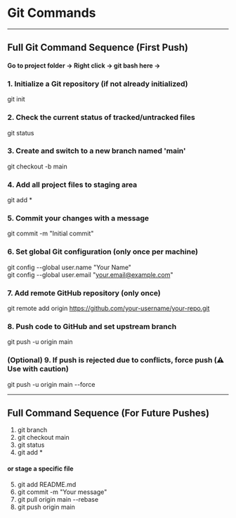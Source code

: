 # Git Commands

---


## Full Git Command Sequence (First Push)

#### Go to project folder -> Right click -> git bash here ->
### 1. Initialize a Git repository (if not already initialized)
git init

### 2. Check the current status of tracked/untracked files
git status

### 3. Create and switch to a new branch named 'main'
git checkout -b main

### 4. Add all project files to staging area
git add *

### 5. Commit your changes with a message
git commit -m "Initial commit"

### 6. Set global Git configuration (only once per machine)
git config --global user.name "Your Name" <br>
git config --global user.email "your.email@example.com"

### 7. Add remote GitHub repository (only once)
git remote add origin https://github.com/your-username/your-repo.git

### 8. Push code to GitHub and set upstream branch
git push -u origin main

### (Optional) 9. If push is rejected due to conflicts, force push (⚠️ Use with caution)
git push -u origin main --force


---


## Full Command Sequence (For Future Pushes)
1.  git branch
2.  git checkout main
3.  git status
4.  git add *
#### or stage a specific file
5.  git add README.md
6.  git commit -m "Your message"
7.  git pull origin main --rebase
8.  git push origin main







